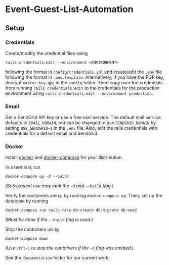 # Event-Guest-List-Automation

## Setup

### Credentials

Create/modify the credential files using

`rails credentials:edit --environment <ENVIRONMENT>`

following the format in `config/credentials.yml` and create/edit the `.env` file following the format in `.env.template`. Alternatively, if you have the PGP key, decrypt `master.key.gpg` in the `config` folder. Then copy over the credentials from running `rails credentials:edit` to the credentials for the production environment using `rails credentials:edit --environment production`.

### Email

Get a SendGrid API key or use a free mail service.  The default mail service defaults to `EMAIL_DOMAIN`, but can be changed to use `SENDGRID_DOMAIN` by setting `USE_SENDGRID=1` in the `.env` file. Also, edit the rails credentials with credentials for a default email and SendGrid.

### Docker

Install [docker](https://docs.docker.com/engine/install/) and [docker-compose](https://docs.docker.com/compose/install/) for your distribution.

In a terminal, run

`docker-compose up -d --build`

_(Subsequent use may omit the_ `-d` _and_ `--build` _flag.)_

Verify the containers are `up` by running `docker-compose up`. Then, set up the database by running

`docker-compose run rails rake db:create db:migrate db:seed`

_(Must be done if the_ `--build` _flag is used.)_

Stop the containers using

`docker-compose down`

_(Use_ `Ctrl-C` _to stop the containers if the_ `-d` _flag was omitted.)_

See the `documentation` folder for our current work.
